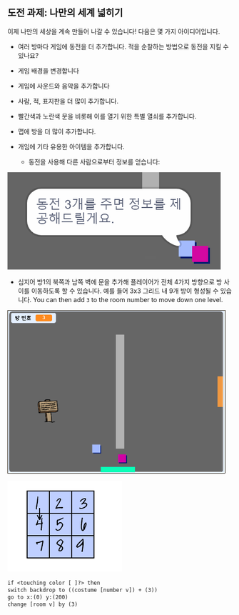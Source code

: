## 도전 과제: 나만의 세계 넓히기

이제 나만의 세상을 계속 만들어 나갈 수 있습니다! 다음은 몇 가지 아이디어입니다.

+ 여러 방마다 게임에 동전을 더 추가합니다. 적을 순찰하는 방법으로 동전을 지킬 수 있나요?
+ 게임 배경을 변경합니다
+ 게임에 사운드와 음악을 추가합니다
+ 사람, 적, 표지판을 더 많이 추가합니다.
+ 빨간색과 노란색 문을 비롯해 이를 열기 위한 특별 열쇠를 추가합니다.
+ 맵에 방을 더 많이 추가합니다.
+ 개임에 기타 유용한 아이템을 추가합니다.
    
    + 동전을 사용해 다른 사람으로부터 정보를 얻습니다:

![스크린샷](images/world-bribe.png)

+ 심지어 방1의 북쪽과 남쪽 벽에 문을 추가해 플레이어가 전체 4가지 방향으로 방 사이를 이동하도록 할 수 있습니다. 예를 들어 3x3 그리드 내 9개 방이 형성될 수 있습니다. You can then add `3` to the room number to move down one level.

![스크린샷](images/north-south-rooms.png)

![스크린샷](images/number-grid.png)

```blocks3
if <touching color [ ]?> then
switch backdrop to ((costume [number v]) + (3))
go to x:(0) y:(200)
change [room v] by (3)
```